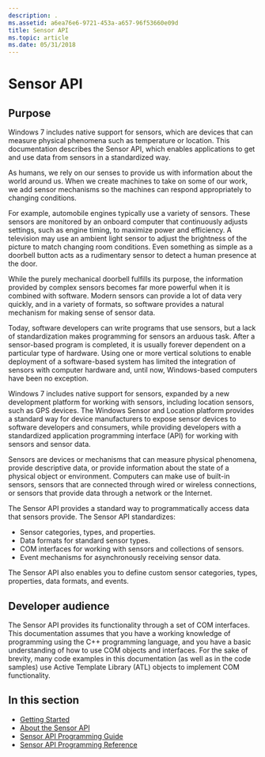 ```yaml
---
description: .
ms.assetid: a6ea76e6-9721-453a-a657-96f53660e09d
title: Sensor API
ms.topic: article
ms.date: 05/31/2018
---
```


# Sensor API

## Purpose

Windows 7 includes native support for sensors, which are devices that can measure physical phenomena such as temperature or location. This documentation describes the Sensor API, which enables applications to get and use data from sensors in a standardized way.

As humans, we rely on our senses to provide us with information about the world around us. When we create machines to take on some of our work, we add sensor mechanisms so the machines can respond appropriately to changing conditions.

For example, automobile engines typically use a variety of sensors. These sensors are monitored by an onboard computer that continuously adjusts settings, such as engine timing, to maximize power and efficiency. A television may use an ambient light sensor to adjust the brightness of the picture to match changing room conditions. Even something as simple as a doorbell button acts as a rudimentary sensor to detect a human presence at the door.

While the purely mechanical doorbell fulfills its purpose, the information provided by complex sensors becomes far more powerful when it is combined with software. Modern sensors can provide a lot of data very quickly, and in a variety of formats, so software provides a natural mechanism for making sense of sensor data.

Today, software developers can write programs that use sensors, but a lack of standardization makes programming for sensors an arduous task. After a sensor-based program is completed, it is usually forever dependent on a particular type of hardware. Using one or more vertical solutions to enable deployment of a software-based system has limited the integration of sensors with computer hardware and, until now, Windows-based computers have been no exception.

Windows 7 includes native support for sensors, expanded by a new development platform for working with sensors, including location sensors, such as GPS devices. The Windows Sensor and Location platform provides a standard way for device manufacturers to expose sensor devices to software developers and consumers, while providing developers with a standardized application programming interface (API) for working with sensors and sensor data.

Sensors are devices or mechanisms that can measure physical phenomena, provide descriptive data, or provide information about the state of a physical object or environment. Computers can make use of built-in sensors, sensors that are connected through wired or wireless connections, or sensors that provide data through a network or the Internet.

The Sensor API provides a standard way to programmatically access data that sensors provide. The Sensor API standardizes:

-   Sensor categories, types, and properties.
-   Data formats for standard sensor types.
-   COM interfaces for working with sensors and collections of sensors.
-   Event mechanisms for asynchronously receiving sensor data.

The Sensor API also enables you to define custom sensor categories, types, properties, data formats, and events.

## Developer audience

The Sensor API provides its functionality through a set of COM interfaces. This documentation assumes that you have a working knowledge of programming using the C++ programming language, and you have a basic understanding of how to use COM objects and interfaces. For the sake of brevity, many code examples in this documentation (as well as in the code samples) use Active Template Library (ATL) objects to implement COM functionality.

## In this section

-   [Getting Started](getting-started.md)
-   [About the Sensor API](about-the-sensor-api.md)
-   [Sensor API Programming Guide](sensor-api-programming-guide.md)
-   [Sensor API Programming Reference](sensor-api-programming-reference.md)

 

 




